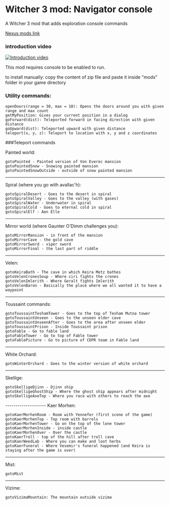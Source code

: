 # Witcher 3 mod: Navigator console

A Witcher 3 mod that adds exploration console commands

[Nexus mods link](https://www.nexusmods.com/witcher3/mods/6448)

### introduction video
[![Introduction video](https://img.youtube.com/vi/Fxz8LcgkI7M/0.jpg)](https://youtu.be/Fxz8LcgkI7M "Introduction video")


This mod requires console to be enabled to run.

to install manually: copy the content of zip file and paste it inside "mods" folder in your game directory

### Utility commands:

    openDoors(range = 30, max = 10): Opens the doors around you with given range and max count
    getMyPosition: Gives your current position in a dialog
    goForward(dist): Teleported forward in facing direction with given distance
    goUpward(dist): Teleported upward with given distance
    teleport(x, y, z): Teleport to location with x, y and z coordinates


###Teleport commands


Painted world:

    gotoPainted - Painted version of Von Everec mansion
    gotoPaintedSnow - Snowing painted mansion
    gotoPaintedSnowOutside - outside of snow painted mansion

--------------------
Spiral (where you go with avallac'h):

    gotoSpiralDesert - Goes to the desert in spiral
    gotoSpiralValley - Goes to the valley (with gases)
    gotoSpiralWater - Underwater in spiral
    gotoSpiralCold - Goes to eternal cold in spiral
    gotoSpiralElf - Aen Elle

--------------------
Mirror world (where Gaunter O'Dimm challenges you):

    gotoMirrorMansion - in front of the mansion
    gotoMirrorCave - the gold cave
    gotoMirrorSword - viper sword
    gotoMirrorFinal - the last part of riddle

--------------------
Velen:

    gotoKeiraBath - The cave in which Keira Metz bathes
    gotoVelenCronesSoup - Where ciri fights the crones
    gotoVelenImlerith - Where Geralt fights Imlerith
    gotoVelenBaron - Basically the place where we all wanted it to have a waypoint

--------------------
Toussaint commands:

    gotoToussaintTeshamTower - Goes to the top of Tesham Mutna tower
    gotoToussaintUnseen - Goes to the unseen elder cave
    gotoToussaintUnseenAfter - Goes to the area after unseen elder
    gotoToussaintPrison - Inside Toussaint prison
    gotoFable - Go to fable land
    gotoFableTower - Go to top of Fable tower
    gotoFablePicture - Go to picture of CDPR team in Fable land

--------------------
White Orchard:

    gotoWinterOrchard - Goes to the winter version of white orchard

--------------------
Skellige:

    gotoSkelligeDjinn - Djinn ship
    gotoSkelligeGhostShip - Where the ghost ship appears after midnight
    gotoSkelligeAxeTop - Where you race with others to reach the axe

--------------------﻿
Kaer Morhen:

    gotoKaerMorhenRoom - Room with Yennefer (first scene of the game)
    gotoKaerMorhenTop - Top room with barrels
    gotoKaerMorhenTower - Go on the top of the lone tower
    gotoKaerMorhenInside - inside castle
    gotoKaerMorhenOver - Over the castle
    gotoKaerTroll - top of the hill after troll cave
    gotoKaerWeedLab - Where you can make and loot herbs
    gotoKaerFuneral - Where Vesemir's funeral happened (and Keira is staying after the game is over)

--------------------
Mist:

    gotoMist

--------------------
Vizime:

    gotoVizimaMountain: The mountain outside vizima